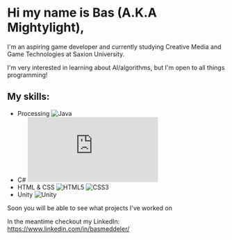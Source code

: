 # Hi my name is Bas (A.K.A Mightylight),

I'm an aspiring game developer and currently studying Creative Media and Game Technologies
at Saxion University.

I'm very interested in learning about AI/algorithms, but I'm open to all things programming!

## My skills:
- Processing ![Java](https://img.shields.io/badge/java-%23ED8B00.svg?style=for-the-badge&logo=java&logoColor=white)
- C# ![C#](https://cdn.jsdelivr.net/gh/devicons/devicon@v2.15.1/devicon.min.css)
- HTML & CSS ![HTML5](https://img.shields.io/badge/html5-%23E34F26.svg?style=for-the-badge&logo=html5&logoColor=white) ![CSS3](https://img.shields.io/badge/css3-%231572B6.svg?style=for-the-badge&logo=css3&logoColor=white)
- Unity ![Unity](https://img.shields.io/badge/unity-%23000000.svg?style=for-the-badge&logo=unity&logoColor=white)

Soon you will be able to see what projects I've worked on

In the meantime checkout my LinkedIn: https://www.linkedin.com/in/basmeddeler/
      
<!--
**Mightylight/Mightylight** is a ✨ _special_ ✨ repository because its `README.md` (this file) appears on your GitHub profile.

Here are some ideas to get you started:

- 🔭 I’m currently working on ...
- 🌱 I’m currently learning ...
- 👯 I’m looking to collaborate on ...
- 🤔 I’m looking for help with ...
- 💬 Ask me about ...
- 📫 How to reach me: ...
- 😄 Pronouns: ...
- ⚡ Fun fact: ...
-->
